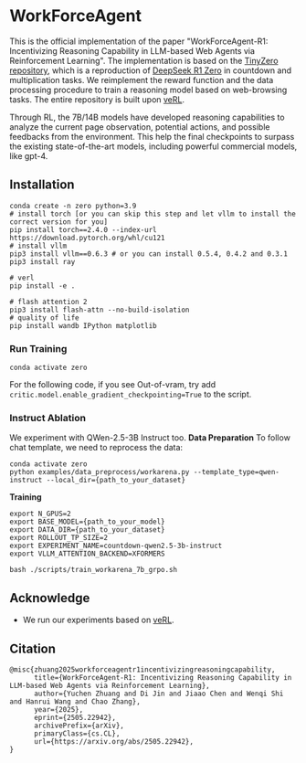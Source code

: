 # WorkForceAgent

This is the official implementation of the paper "WorkForceAgent-R1: Incentivizing Reasoning Capability in LLM-based Web Agents via Reinforcement Learning". 
The implementation is based on the [TinyZero repository](https://github.com/Jiayi-Pan/TinyZero), which is a reproduction of [DeepSeek R1 Zero](https://github.com/deepseek-ai/DeepSeek-R1) in countdown and multiplication tasks. 
We reimplement the reward function and the data processing procedure to train a reasoning model based on web-browsing tasks.
The entire repository is built upon [veRL](https://github.com/volcengine/verl).

Through RL, the 7B/14B models have developed reasoning capabilities to analyze the current page observation, potential actions, and possible feedbacks from the environment.
This help the final checkpoints to surpass the existing state-of-the-art models, including powerful commercial models, like gpt-4.


## Installation

```
conda create -n zero python=3.9
# install torch [or you can skip this step and let vllm to install the correct version for you]
pip install torch==2.4.0 --index-url https://download.pytorch.org/whl/cu121
# install vllm
pip3 install vllm==0.6.3 # or you can install 0.5.4, 0.4.2 and 0.3.1
pip3 install ray

# verl
pip install -e .

# flash attention 2
pip3 install flash-attn --no-build-isolation
# quality of life
pip install wandb IPython matplotlib
```

### Run Training
```
conda activate zero
```

For the following code, if you see Out-of-vram, try add `critic.model.enable_gradient_checkpointing=True` to the script.

### Instruct Ablation
We experiment with QWen-2.5-3B Instruct too.
**Data Preparation**
To follow chat template, we need to reprocess the data:
```
conda activate zero
python examples/data_preprocess/workarena.py --template_type=qwen-instruct --local_dir={path_to_your_dataset}
```

**Training**
```
export N_GPUS=2
export BASE_MODEL={path_to_your_model}
export DATA_DIR={path_to_your_dataset}
export ROLLOUT_TP_SIZE=2
export EXPERIMENT_NAME=countdown-qwen2.5-3b-instruct
export VLLM_ATTENTION_BACKEND=XFORMERS

bash ./scripts/train_workarena_7b_grpo.sh
```

## Acknowledge
* We run our experiments based on [veRL](https://github.com/volcengine/verl).

## Citation
```
@misc{zhuang2025workforceagentr1incentivizingreasoningcapability,
      title={WorkForceAgent-R1: Incentivizing Reasoning Capability in LLM-based Web Agents via Reinforcement Learning}, 
      author={Yuchen Zhuang and Di Jin and Jiaao Chen and Wenqi Shi and Hanrui Wang and Chao Zhang},
      year={2025},
      eprint={2505.22942},
      archivePrefix={arXiv},
      primaryClass={cs.CL},
      url={https://arxiv.org/abs/2505.22942}, 
}
```
